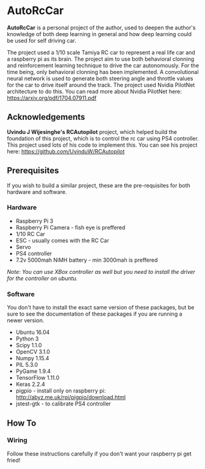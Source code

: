 # AutoRcCar

**AutoRcCar** is a personal project of the author, used to deepen the author's knowledge of both deep learning in general and how deep learning could be used for self driving car. 

The project used a 1/10 scale Tamiya RC car to represent a real life car and a raspberry pi as its brain. The project aim to use both behavioral clonning and reinforcement learning technique to drive the car autonomously. For the time being, only behavioral clonning has been implemented. A convolutional neural network is used to generate both steering angle and throttle values for the car to drive itself around the track. The project used Nvidia PilotNet architecture to do this. You can read more about Nvidia PilotNet here: https://arxiv.org/pdf/1704.07911.pdf

## Acknowledgements

**Uvindu J Wijesinghe's RCAutopilot** project, which helped build the foundation of this project, which is to control the rc car using PS4 controller. This project used lots of his code to implement this. You can see his project here: https://github.com/UvinduW/RCAutopilot

## Prerequisites

If you wish to build a similar project, these are the pre-requisites for both hardware and software.

### Hardware

- Raspberry Pi 3
- Raspberry Pi Camera - fish eye is preffered
- 1/10 RC Car
- ESC - usually comes with the RC Car
- Servo
- PS4 controller
- 7.2v 5000mah NiMH battery - min 3000mah is preffered

*Note: You can use XBox controller as well but you need to install the driver for the controller on ubuntu.*

### Software

You don't have to install the exact same version of these packages, but be sure to see the documentation of these packages if you are running a newer version.

- Ubuntu 16.04
- Python 3
- Scipy 1.1.0
- OpenCV 3.1.0
- Numpy 1.15.4
- PIL 5.3.0
- PyGame 1.9.4
- TensorFlow 1.11.0
- Keras 2.2.4
- pigpio - install only on raspberry pi: http://abyz.me.uk/rpi/pigpio/download.html
- jstest-gtk - to calibrate PS4 controller

## How To
### Wiring

Follow these instructions carefully if you don't want your raspberry pi get fried!

